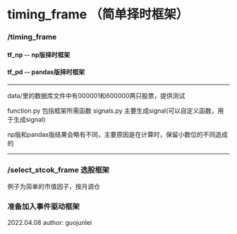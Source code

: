 # timing_frame （简单择时框架）
### /timing_frame

#### tf_np -- np版择时框架
#### tf_pd -- pandas版择时框架

--------
data/里的数据库文件中有000001和600000两只股票，提供测试

function.py 包括框架所需函数
signals.py 主要生成signal(可以自定义函数，用于生成signal)

np版和pandas版结果会略有不同，主要原因是在计算时，保留小数位的不同造成的


-----------------------

### /select_stcok_frame 选股框架
例子为简单的市值因子，按月调仓


### 准备加入事件驱动框架


2022.04.08
author: guojunlei